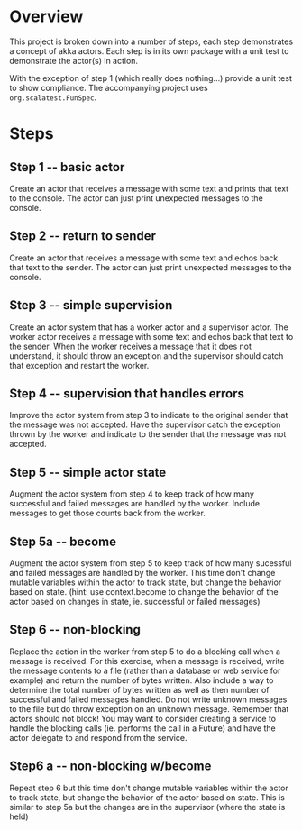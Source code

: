 # Overview
This project is broken down into a number of steps, each step demonstrates a concept of akka actors.  Each step is in its own package with a unit test to demonstrate the actor(s) in action.

With the exception of step 1 (which really does nothing...) provide a unit test to show compliance.  The accompanying project uses `org.scalatest.FunSpec`.

# Steps
## Step 1 -- basic actor
Create an actor that receives a message with some text and prints that text to the console.  The actor can just print unexpected messages to the console.
## Step 2 -- return to sender
Create an actor that receives a message with some text and echos back that text to the sender.  The actor can just print unexpected messages to the console.
## Step 3 -- simple supervision
Create an actor system that has a worker actor and a supervisor actor.  The worker actor receives a message with some text and echos back that text to the sender.  When the worker receives a message that it does not understand, it should throw an exception and the supervisor should catch that exception and restart the worker.
## Step 4 -- supervision that handles errors
Improve the actor system from step 3 to indicate to the original sender that the message was not accepted.
Have the supervisor catch the exception thrown by the worker and indicate to the sender that the message was not accepted.
## Step 5 -- simple actor state
Augment the actor system from step 4 to keep track of how many successful and failed messages are handled by the worker.  Include messages to get those counts back from the worker.
## Step 5a -- become
Augment the actor system from step 5 to keep track of how many sucessful and failed messages are handled by the worker. This time don't change mutable variables within the actor to track state, but change the behavior based on state.  (hint: use context.become to change the behavior of the actor based on changes in state, ie. successful or failed messages)
## Step 6 -- non-blocking 
Replace the action in the worker from step 5 to do a blocking call when a message is received.  For this exercise, when a message is received, write the message contents to a file (rather than a database or web service for example) and return the number of bytes written.  Also include a way to determine the total number of bytes written as well as then number of successful and failed messages handled. Do not write unknown messages to the file but do throw exception on an unknown message.  Remember that actors should not block!  You may want to consider creating a service to handle the blocking calls (ie. performs the call in a Future) and have the actor delegate to and respond from the service.
## Step6 a -- non-blocking w/become
Repeat step 6 but this time don't change mutable variables within the actor to track state, but change the behavior of the actor based on state.  This is similar to step 5a but the changes are in the supervisor (where the state is held)

